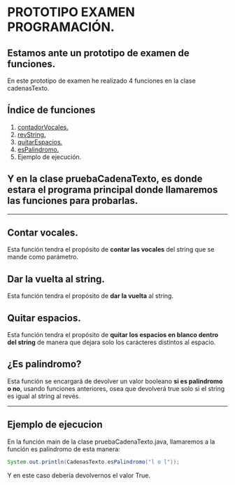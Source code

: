 # PROTOTIPO EXAMEN PROGRAMACIÓN.

## Estamos ante un prototipo de examen de funciones.

En este prototipo de examen he realizado 4 funciones en la clase cadenasTexto.

## Índice de funciones
1. [contadorVocales.]()
2. [revString.]()
3. [quitarEspacios.]()
4. [esPalindromo.]()
5. Ejemplo de ejecución.

## Y en la clase pruebaCadenaTexto, es donde estara el programa principal donde llamaremos las funciones para probarlas.

***

## Contar vocales.
Esta función tendra el propósito de **contar las vocales** del string que se mande como parámetro.

## Dar la vuelta al string.
Esta función tendra el propósito de **dar la vuelta** al string.

## Quitar espacios.
Esta función tendra el propósito de **quitar los espacios en blanco dentro del string** de manera que dejara solo los carácteres distintos al espacio.

## ¿Es palindromo?

Esta función se encargará de devolver un valor booleano **si es palindromo o no**, usando funciones anteriores, osea que devolverá true solo si el string es igual al string al revés.

***

## Ejemplo de ejecucion
En la función main de la clase pruebaCadenaTexto.java, llamaremos a la función es palindromo de esta manera:

```java
System.out.println(CadenasTexto.esPalindromo("l o l"));
```

Y en este caso debería devolvernos el valor True.


